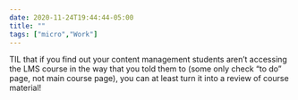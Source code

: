```yaml
---
date: 2020-11-24T19:44:44-05:00
title: ""
tags: ["micro","Work"]
---
```

TIL that if you find out your content management students aren’t accessing the LMS course in the way that you told them to (some only check “to do” page, not main course page), you can at least turn it into a review of course material!
